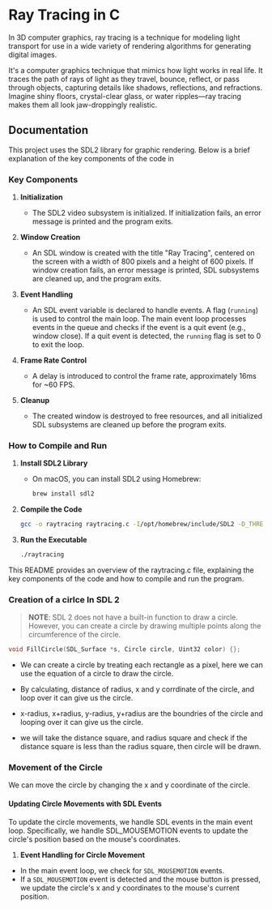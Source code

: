 # Ray Tracing in C

In 3D computer graphics, ray tracing is a technique for modeling light transport for use in a wide variety of rendering algorithms for generating digital images.

It's a computer graphics technique that mimics how light works in real life. It traces the path of rays of light as they travel, bounce, reflect, or pass through objects, capturing details like shadows, reflections, and refractions. Imagine shiny floors, crystal-clear glass, or water ripples—ray tracing makes them all look jaw-droppingly realistic.

## Documentation

This project uses the SDL2 library for graphic rendering. Below is a brief explanation of the key components of the code in 

### Key Components

1. **Initialization**
    - The SDL2 video subsystem is initialized. If initialization fails, an error message is printed and the program exits.

2. **Window Creation**
    - An SDL window is created with the title "Ray Tracing", centered on the screen with a width of 800 pixels and a height of 600 pixels. If window creation fails, an error message is printed, SDL subsystems are cleaned up, and the program exits.

3. **Event Handling**
    - An SDL event variable is declared to handle events. A flag (`running`) is used to control the main loop. The main event loop processes events in the queue and checks if the event is a quit event (e.g., window close). If a quit event is detected, the `running` flag is set to 0 to exit the loop.

4. **Frame Rate Control**
    - A delay is introduced to control the frame rate, approximately 16ms for ~60 FPS.

5. **Cleanup**
    - The created window is destroyed to free resources, and all initialized SDL subsystems are cleaned up before the program exits.

### How to Compile and Run

1. **Install SDL2 Library**
    - On macOS, you can install SDL2 using Homebrew:
      ```sh
      brew install sdl2
      ```

2. **Compile the Code**
    ```sh
    gcc -o raytracing raytracing.c -I/opt/homebrew/include/SDL2 -D_THREAD_SAFE -L/opt/homebrew/lib -lSDL2
    ```

3. **Run the Executable**
    ```sh
    ./raytracing
    ```

This README provides an overview of the raytracing.c file, explaining the key components of the code and how to compile and run the program.


### Creation of a cirlce In SDL 2
> **NOTE**: SDL 2 does not have a built-in function to draw a circle. However, you can create a circle by drawing multiple points along the circumference of the circle. 

```c 
void FillCircle(SDL_Surface *s, Circle circle, Uint32 color) {};
```

* We can create a circle by treating each rectangle as a pixel, here we can use the equation of a circle to draw the circle.

* By calculating, distance of radius, x and y corrdinate of the circle, and loop over it can give us the circle.

* x-radius, x+radius, y-radius, y+radius are the boundries of the circle and looping over it can give us the circle.

* we will take the distance square, and radius square and check if the distance square is less than the radius square, then circle will be drawn.

### Movement of the Circle

We can move the circle by changing the x and y coordinate of the circle. 

#### Updating Circle Movements with SDL Events
To update the circle movements, we handle SDL events in the main event loop. Specifically, we handle SDL_MOUSEMOTION events to update the circle's position based on the mouse's coordinates.

1. **Event Handling for Circle Movement**
  * In the main event loop, we check for `SDL_MOUSEMOTION` events.
  * If a `SDL_MOUSEMOTION` event is detected and the mouse button is pressed, we update the circle's x and y coordinates to the mouse's current position.
 